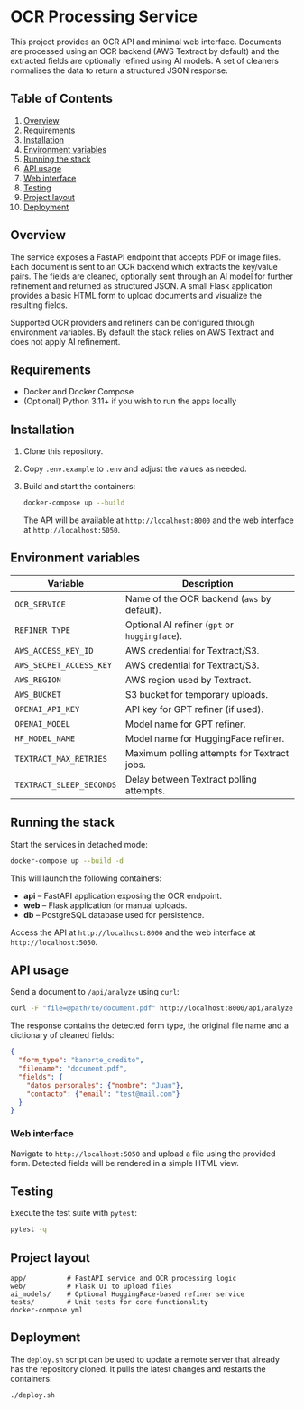 # OCR Processing Service

This project provides an OCR API and minimal web interface. Documents are
processed using an OCR backend (AWS Textract by default) and the extracted
fields are optionally refined using AI models. A set of cleaners normalises the
data to return a structured JSON response.

## Table of Contents

1. [Overview](#overview)
2. [Requirements](#requirements)
3. [Installation](#installation)
4. [Environment variables](#environment-variables)
5. [Running the stack](#running-the-stack)
6. [API usage](#api-usage)
7. [Web interface](#web-interface)
8. [Testing](#testing)
9. [Project layout](#project-layout)
10. [Deployment](#deployment)

## Overview

The service exposes a FastAPI endpoint that accepts PDF or image files.  Each
document is sent to an OCR backend which extracts the key/value pairs.  The
fields are cleaned, optionally sent through an AI model for further refinement
and returned as structured JSON.  A small Flask application provides a basic
HTML form to upload documents and visualize the resulting fields.

Supported OCR providers and refiners can be configured through environment
variables.  By default the stack relies on AWS Textract and does not apply AI
refinement.

## Requirements

* Docker and Docker Compose
* (Optional) Python 3.11+ if you wish to run the apps locally

## Installation

1. Clone this repository.
2. Copy `.env.example` to `.env` and adjust the values as needed.
3. Build and start the containers:

   ```bash
   docker-compose up --build
   ```

   The API will be available at `http://localhost:8000` and the web interface at
   `http://localhost:5050`.

## Environment variables

| Variable | Description |
| -------- | ----------- |
| `OCR_SERVICE` | Name of the OCR backend (`aws` by default). |
| `REFINER_TYPE` | Optional AI refiner (`gpt` or `huggingface`). |
| `AWS_ACCESS_KEY_ID` | AWS credential for Textract/S3. |
| `AWS_SECRET_ACCESS_KEY` | AWS credential for Textract/S3. |
| `AWS_REGION` | AWS region used by Textract. |
| `AWS_BUCKET` | S3 bucket for temporary uploads. |
| `OPENAI_API_KEY` | API key for GPT refiner (if used). |
| `OPENAI_MODEL` | Model name for GPT refiner. |
| `HF_MODEL_NAME` | Model name for HuggingFace refiner. |
| `TEXTRACT_MAX_RETRIES` | Maximum polling attempts for Textract jobs. |
| `TEXTRACT_SLEEP_SECONDS` | Delay between Textract polling attempts. |

## Running the stack

Start the services in detached mode:

```bash
docker-compose up --build -d
```

This will launch the following containers:

* **api** – FastAPI application exposing the OCR endpoint.
* **web** – Flask application for manual uploads.
* **db** – PostgreSQL database used for persistence.

Access the API at `http://localhost:8000` and the web interface at
`http://localhost:5050`.

## API usage

Send a document to `/api/analyze` using `curl`:

```bash
curl -F "file=@path/to/document.pdf" http://localhost:8000/api/analyze
```

The response contains the detected form type, the original file name and a
dictionary of cleaned fields:

```json
{
  "form_type": "banorte_credito",
  "filename": "document.pdf",
  "fields": {
    "datos_personales": {"nombre": "Juan"},
    "contacto": {"email": "test@mail.com"}
  }
}
```

### Web interface

Navigate to `http://localhost:5050` and upload a file using the provided form.
Detected fields will be rendered in a simple HTML view.

## Testing

Execute the test suite with `pytest`:

```bash
pytest -q
```

## Project layout

```
app/          # FastAPI service and OCR processing logic
web/          # Flask UI to upload files
ai_models/    # Optional HuggingFace-based refiner service
tests/        # Unit tests for core functionality
docker-compose.yml
```

## Deployment

The `deploy.sh` script can be used to update a remote server that already has
the repository cloned. It pulls the latest changes and restarts the containers:

```bash
./deploy.sh
```
